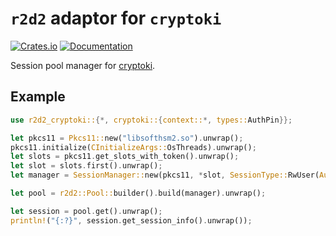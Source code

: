 # `r2d2` adaptor for `cryptoki`

[![Crates.io](https://img.shields.io/crates/v/r2d2-cryptoki.svg)](https://crates.io/crates/r2d2-cryptoki)
[![Documentation](https://docs.rs/r2d2-cryptoki/badge.svg)](https://docs.rs/r2d2-cryptoki/)

Session pool manager for [cryptoki](https://github.com/parallaxsecond/rust-cryptoki/).

## Example

```rust no_run
use r2d2_cryptoki::{*, cryptoki::{context::*, types::AuthPin}};

let pkcs11 = Pkcs11::new("libsofthsm2.so").unwrap();
pkcs11.initialize(CInitializeArgs::OsThreads).unwrap();
let slots = pkcs11.get_slots_with_token().unwrap();
let slot = slots.first().unwrap();
let manager = SessionManager::new(pkcs11, *slot, SessionType::RwUser(AuthPin::new("fedcba".to_string())));

let pool = r2d2::Pool::builder().build(manager).unwrap();

let session = pool.get().unwrap();
println!("{:?}", session.get_session_info().unwrap());
```
